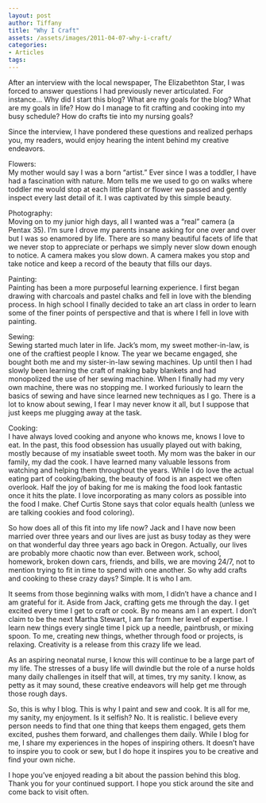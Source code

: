 ```yaml
---
layout: post
author: Tiffany
title: "Why I Craft"
assets: /assets/images/2011-04-07-why-i-craft/
categories: 
- Articles
tags: 
---
```


After an interview with the local newspaper, The Elizabethton Star, I was forced to answer questions I had previously never articulated. For instance… Why did I start this blog? What are my goals for the blog? What are my goals in life? How do I manage to fit crafting and cooking into my busy schedule? How do crafts tie into my nursing goals?

Since the interview, I have pondered these questions and realized perhaps you, my readers, would enjoy hearing the intent behind my creative endeavors.

Flowers:  
My mother would say I was a born “artist.” Ever since I was a toddler, I have had a fascination with nature. Mom tells me we used to go on walks where toddler me would stop at each little plant or flower we passed and gently inspect every last detail of it. I was captivated by this simple beauty.

Photography:  
Moving on to my junior high days, all I wanted was a “real” camera (a Pentax 35). I’m sure I drove my parents insane asking for one over and over but I was so enamored by life. There are so many beautiful facets of life that we never stop to appreciate or perhaps we simply never slow down enough to notice. A camera makes you slow down. A camera makes you stop and take notice and keep a record of the beauty that fills our days.

Painting:  
Painting has been a more purposeful learning experience. I first began drawing with charcoals and pastel chalks and fell in love with the blending process. In high school I finally decided to take an art class in order to learn some of the finer points of perspective and that is where I fell in love with painting.

Sewing:  
Sewing started much later in life. Jack’s mom, my sweet mother-in-law, is one of the craftiest people I know. The year we became engaged, she bought both me and my sister-in-law sewing machines. Up until then I had slowly been learning the craft of making baby blankets and had monopolized the use of her sewing machine. When I finally had my very own machine, there was no stopping me. I worked furiously to learn the basics of sewing and have since learned new techniques as I go. There is a lot to know about sewing, I fear I may never know it all, but I suppose that just keeps me plugging away at the task.

Cooking:  
I have always loved cooking and anyone who knows me, knows I love to eat. In the past, this food obsession has usually played out with baking, mostly because of my insatiable sweet tooth. My mom was the baker in our family, my dad the cook. I have learned many valuable lessons from watching and helping them throughout the years. While I do love the actual eating part of cooking/baking, the beauty of food is an aspect we often overlook. Half the joy of baking for me is making the food look fantastic once it hits the plate. I love incorporating as many colors as possible into the food I make. Chef Curtis Stone says that color equals health (unless we are talking cookies and food coloring).

So how does all of this fit into my life now? Jack and I have now been married over three years and our lives are just as busy today as they were on that wonderful day three years ago back in Oregon. Actually, our lives are probably more chaotic now than ever. Between work, school, homework, broken down cars, friends, and bills, we are moving 24/7, not to mention trying to fit in time to spend with one another. So why add crafts and cooking to these crazy days? Simple. It is who I am.

It seems from those beginning walks with mom, I didn’t have a chance and I am grateful for it. Aside from Jack, crafting gets me through the day. I get excited every time I get to craft or cook. By no means am I an expert. I don’t claim to be the next Martha Stewart, I am far from her level of expertise. I learn new things every single time I pick up a needle, paintbrush, or mixing spoon. To me, creating new things, whether through food or projects, is relaxing. Creativity is a release from this crazy life we lead.

As an aspiring neonatal nurse, I know this will continue to be a large part of my life. The stresses of a busy life will dwindle but the role of a nurse holds many daily challenges in itself that will, at times, try my sanity. I know, as petty as it may sound, these creative endeavors will help get me through those rough days.

So, this is why I blog. This is why I paint and sew and cook. It is all for me, my sanity, my enjoyment. Is it selfish? No. It is realistic. I believe every person needs to find that one thing that keeps them engaged, gets them excited, pushes them forward, and challenges them daily. While I blog for me, I share my experiences in the hopes of inspiring others. It doesn’t have to inspire you to cook or sew, but I do hope it inspires you to be creative and find your own niche.

I hope you’ve enjoyed reading a bit about the passion behind this blog. Thank you for your continued support. I hope you stick around the site and come back to visit often.